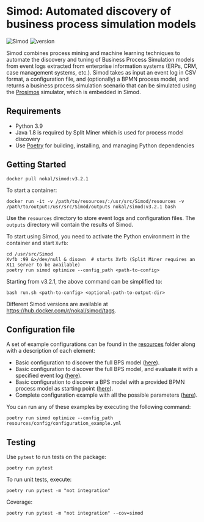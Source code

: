 # Simod: Automated discovery of business process simulation models

![Simod](https://github.com/AutomatedProcessImprovement/Simod/actions/workflows/simod.yml/badge.svg)
![version](https://img.shields.io/github/v/tag/AutomatedProcessImprovement/simod)

Simod combines process mining and machine learning techniques to automate the discovery and tuning of Business Process Simulation models from event logs extracted from enterprise information systems (ERPs, CRM, case management systems, etc.).
Simod takes as input an event log in CSV format, a configuration file, and (optionally) a BPMN process model, and returns a business process simulation scenario that can be simulated using the [Prosimos](https://github.com/AutomatedProcessImprovement/Prosimos) simulator, which is embedded in Simod.

## Requirements

- Python 3.9
- Java 1.8 is required by Split Miner which is used for process model discovery
- Use [Poetry](https://python-poetry.org/) for building, installing, and managing Python dependencies

## Getting Started

```shell
docker pull nokal/simod:v3.2.1
```

To start a container:

```shell
docker run -it -v /path/to/resources/:/usr/src/Simod/resources -v /path/to/output:/usr/src/Simod/outputs nokal/simod:v3.2.1 bash
```

Use the `resources` directory to store event logs and configuration files. The `outputs` directory will contain the
results of Simod.

To start using Simod, you need to activate the Python environment in the container and start `Xvfb`:

```shell
cd /usr/src/Simod
Xvfb :99 &>/dev/null & disown  # starts Xvfb (Split Miner requires an X11 server to be available)
poetry run simod optimize --config_path <path-to-config>
```

Starting from v3.2.1, the above command can be simplified to:

```shell
bash run.sh <path-to-config> <optional-path-to-output-dir>
```

Different Simod versions are available at https://hub.docker.com/r/nokal/simod/tags.

## Configuration file

A set of example configurations can be found in the 
[resources](https://github.com/AutomatedProcessImprovement/Simod/tree/master/resources) folder along with a description
of each element:
- Basic configuration to discover the full BPS model ([here](https://github.com/AutomatedProcessImprovement/Simod/blob/master/resources/config/configuration_example.yml)).
- Basic configuration to discover the full BPS model, and evaluate it with a specified event log ([here](https://github.com/AutomatedProcessImprovement/Simod/blob/master/resources/config/configuration_example_with_evaluation.yml)).
- Basic configuration to discover a BPS model with a provided BPMN process model as starting point ([here](https://github.com/AutomatedProcessImprovement/Simod/blob/master/resources/config/configuration_example_with_provided_process_model.yml)).
- Complete configuration example with all the possible parameters ([here](https://github.com/AutomatedProcessImprovement/Simod/blob/master/resources/config/complete_configuration.yml)).

You can run any of these examples by executing the following command:

```shell
poetry run simod optimize --config_path resources/config/configuration_example.yml
```

## Testing

Use `pytest` to run tests on the package:

```shell
poetry run pytest
```

To run unit tests, execute:

```shell
poetry run pytest -m "not integration"
```

Coverage:

```shell
poetry run pytest -m "not integration" --cov=simod
```
